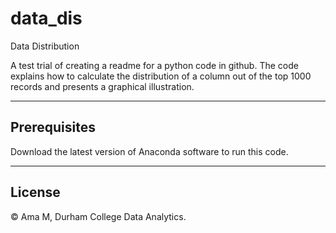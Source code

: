 # data_dis
Data Distribution

A test trial of creating a readme for a python code in github. The code explains how to calculate the distribution of a column out of the top 1000 records and presents a graphical illustration.

---
## Prerequisites

Download the latest version of Anaconda software to run this code.

---
## License
©  Ama M, Durham College Data Analytics.
